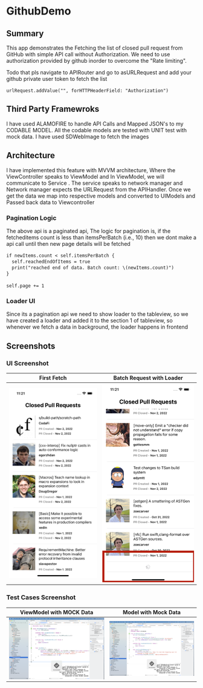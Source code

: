 # GithubDemo

## Summary
This app demonstrates the Fetching the list of closed pull request from GitHub with simple API call without Authorization. We need to use authorization provided by github inorder to overcome the "Rate limiting". 

Todo that pls navigate to APIRouter and go to asURLRequest and add your github private user token to fetch the list
```
urlRequest.addValue("", forHTTPHeaderField: "Authorization")
```

## Third Party Framewroks
I have used ALAMOFIRE to handle API Calls and Mapped JSON's to my CODABLE MODEL. All the codable models are tested with UNIT test with mock data.
I have used SDWebImage to fetch the images

## Architecture

I have implemented this feature with MVVM architecture, Where the ViewController speaks to ViewModel and In ViewModel, we will communicate to Service <In turn that has protocol to fetch the list>. The service speaks to network manager and Network manager expects the URLRequest from the APIHandler. Once we get the data we map into respective models and converted to UIModels and Passed back data to Viewcontroller

### Pagination Logic
The above api is a paginated api, The logic for pagination is, if the fetcheditems count is less than itemsPerBatch (i.e., 10) then we dont make a api call until then new page details will be fetched

```
if newItems.count < self.itemsPerBatch {
  self.reachedEndOfItems = true
  print("reached end of data. Batch count: \(newItems.count)")
}

self.page += 1
```

### Loader UI
Since its a pagination api we need to show loader to the tableview, so we have created a loader and added it to the section 1 of tableview, so whenever we fetch a data in background, the loader happens in frontend

## Screenshots
### UI Screenshot
  
First Fetch             |  Batch Request with Loader
:-------------------------:|:-------------------------:
![](https://github.com/deepakraj27/GithubDemo/blob/main/Screenshots/1.png)  |  ![](https://github.com/deepakraj27/GithubDemo/blob/main/Screenshots/2.png)

### Test Cases Screenshot
ViewModel with MOCK Data             |  Model with Mock Data
:-------------------------:|:-------------------------:
![](https://github.com/deepakraj27/GithubDemo/blob/main/Screenshots/3.png)  |  ![](https://github.com/deepakraj27/GithubDemo/blob/main/Screenshots/4.png)
